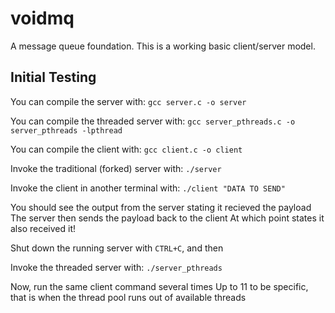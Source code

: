 voidmq
======

A message queue foundation. This is a working basic client/server model.

Initial Testing
---------------

You can compile the server with:
```gcc server.c -o server```

You can compile the threaded server with:
```gcc server_pthreads.c -o server_pthreads -lpthread```

You can compile the client with:
```gcc client.c -o client```


Invoke the traditional (forked) server with:
```./server```

Invoke the client in another terminal with:
```./client "DATA TO SEND"```

You should see the output from the server stating it recieved the payload
The server then sends the payload back to the client
At which point states it also received it!

Shut down the running server with `CTRL+C`, and then

Invoke the threaded server with:
```./server_pthreads```

Now, run the same client command several times
Up to 11 to be specific, that is when the thread pool runs out of available threads
